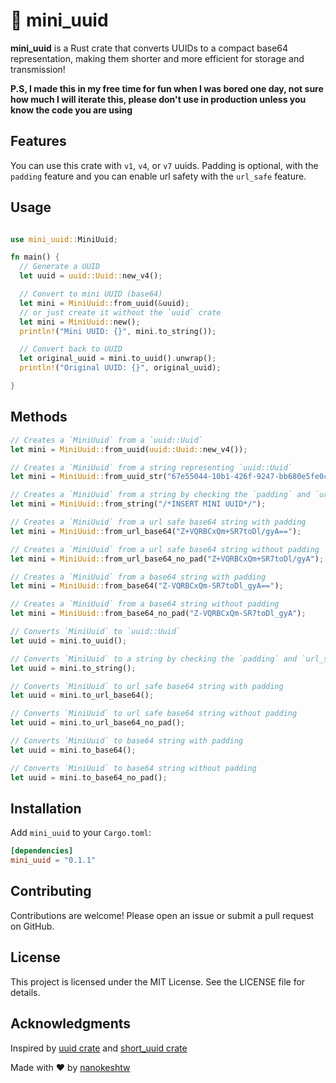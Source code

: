 # :mouse2: mini_uuid

**mini_uuid** is a Rust crate that converts UUIDs to a compact base64 representation, making them shorter and more efficient for storage and transmission!

**P.S, I made this in my free time for fun when I was bored one day, not sure how much I will iterate this, please don't use in production unless you know the code you are using**

## Features

You can use this crate with `v1`, `v4`, or `v7` uuids. Padding is optional, with the `padding` feature and you can enable url safety with the `url_safe` feature.

## Usage

```rust

use mini_uuid::MiniUuid;

fn main() {
  // Generate a UUID
  let uuid = uuid::Uuid::new_v4();

  // Convert to mini UUID (base64)
  let mini = MiniUuid::from_uuid(&uuid);
  // or just create it without the `uuid` crate
  let mini = MiniUuid::new();
  println!("Mini UUID: {}", mini.to_string());

  // Convert back to UUID
  let original_uuid = mini.to_uuid().unwrap();
  println!("Original UUID: {}", original_uuid);

}
```

## Methods

```rust
// Creates a `MiniUuid` from a `uuid::Uuid`
let mini = MiniUuid::from_uuid(uuid::Uuid::new_v4());

// Creates a `MiniUuid` from a string representing `uuid::Uuid`
let mini = MiniUuid::from_uuid_str("67e55044-10b1-426f-9247-bb680e5fe0c8");

// Creates a `MiniUuid` from a string by checking the `padding` and `url_safe` features
let mini = MiniUuid::from_string("/*INSERT MINI UUID*/");

// Creates a `MiniUuid` from a url safe base64 string with padding
let mini = MiniUuid::from_url_base64("Z+VQRBCxQm+SR7toDl/gyA==");

// Creates a `MiniUuid` from a url safe base64 string without padding
let mini = MiniUuid::from_url_base64_no_pad("Z+VQRBCxQm+SR7toDl/gyA");

// Creates a `MiniUuid` from a base64 string with padding
let mini = MiniUuid::from_base64("Z-VQRBCxQm-SR7toDl_gyA==");

// Creates a `MiniUuid` from a base64 string without padding
let mini = MiniUuid::from_base64_no_pad("Z-VQRBCxQm-SR7toDl_gyA");

// Converts `MiniUuid` to `uuid::Uuid`
let uuid = mini.to_uuid();

// Converts `MiniUuid` to a string by checking the `padding` and `url_safe` features
let uuid = mini.to_string();

// Converts `MiniUuid` to url safe base64 string with padding
let uuid = mini.to_url_base64();

// Converts `MiniUuid` to url safe base64 string without padding
let uuid = mini.to_url_base64_no_pad();

// Converts `MiniUuid` to base64 string with padding
let uuid = mini.to_base64();

// Converts `MiniUuid` to base64 string without padding
let uuid = mini.to_base64_no_pad();
```

## Installation

Add `mini_uuid` to your `Cargo.toml`:

```toml
[dependencies]
mini_uuid = "0.1.1"
```

## Contributing

Contributions are welcome! Please open an issue or submit a pull request on GitHub.

## License

This project is licensed under the MIT License. See the LICENSE file for details.

## Acknowledgments

Inspired by [uuid crate](https://github.com/uuid-rs/uuid) and [short_uuid crate](https://github.com/radim10/short-uuid)

Made with :heart: by [nanokeshtw](https://github.com/nanokeshtw)
